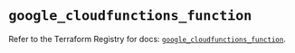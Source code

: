 # `google_cloudfunctions_function`

Refer to the Terraform Registry for docs: [`google_cloudfunctions_function`](https://registry.terraform.io/providers/hashicorp/google/5.34.0/docs/resources/cloudfunctions_function).
